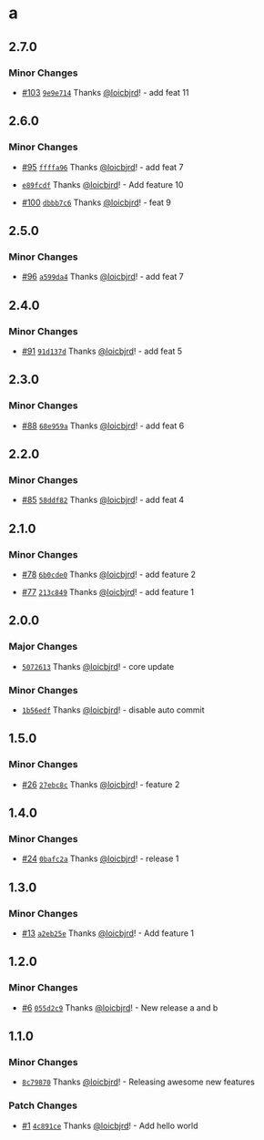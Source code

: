 # a

## 2.7.0

### Minor Changes

- [#103](https://github.com/loicbjrd/release-tests/pull/103) [`9e9e714`](https://github.com/loicbjrd/release-tests/commit/9e9e714b514d59b1991eb650bef0872a137eb0e6) Thanks [@loicbjrd](https://github.com/loicbjrd)! - add feat 11

## 2.6.0

### Minor Changes

- [#95](https://github.com/loicbjrd/release-tests/pull/95) [`ffffa96`](https://github.com/loicbjrd/release-tests/commit/ffffa9669b154891eb6d07f946b31d5f8b31c62d) Thanks [@loicbjrd](https://github.com/loicbjrd)! - add feat 7

- [`e89fcdf`](https://github.com/loicbjrd/release-tests/commit/e89fcdfb98d74eaec51a0592b8303478a10cd686) Thanks [@loicbjrd](https://github.com/loicbjrd)! - Add feature 10

- [#100](https://github.com/loicbjrd/release-tests/pull/100) [`dbbb7c6`](https://github.com/loicbjrd/release-tests/commit/dbbb7c615becc88a92608505f4a700931585a150) Thanks [@loicbjrd](https://github.com/loicbjrd)! - feat 9

## 2.5.0

### Minor Changes

- [#96](https://github.com/loicbjrd/release-tests/pull/96) [`a599da4`](https://github.com/loicbjrd/release-tests/commit/a599da45924e6cee2c09f2945e57e089b61478d2) Thanks [@loicbjrd](https://github.com/loicbjrd)! - add feat 7

## 2.4.0

### Minor Changes

- [#91](https://github.com/loicbjrd/release-tests/pull/91) [`91d137d`](https://github.com/loicbjrd/release-tests/commit/91d137dfc96283a3218f036659a81eac3cb85c06) Thanks [@loicbjrd](https://github.com/loicbjrd)! - add feat 5

## 2.3.0

### Minor Changes

- [#88](https://github.com/loicbjrd/release-tests/pull/88) [`68e959a`](https://github.com/loicbjrd/release-tests/commit/68e959afffa29e69dd9fe32082710f1857ef40b7) Thanks [@loicbjrd](https://github.com/loicbjrd)! - add feat 6

## 2.2.0

### Minor Changes

- [#85](https://github.com/loicbjrd/release-tests/pull/85) [`58ddf82`](https://github.com/loicbjrd/release-tests/commit/58ddf82be47963ea82a86a458e0b68b31e71d93f) Thanks [@loicbjrd](https://github.com/loicbjrd)! - add feat 4

## 2.1.0

### Minor Changes

- [#78](https://github.com/loicbjrd/release-tests/pull/78) [`6b0cde0`](https://github.com/loicbjrd/release-tests/commit/6b0cde0597dd6ca7299fbc8205999b7cc8c655df) Thanks [@loicbjrd](https://github.com/loicbjrd)! - add feature 2

- [#77](https://github.com/loicbjrd/release-tests/pull/77) [`213c849`](https://github.com/loicbjrd/release-tests/commit/213c849fd488ff62337e3c83aa2aa37b63756438) Thanks [@loicbjrd](https://github.com/loicbjrd)! - add feature 1

## 2.0.0

### Major Changes

- [`5072613`](https://github.com/loicbjrd/release-tests/commit/5072613b1d72a996eb80ef0978331e6730fa721b) Thanks [@loicbjrd](https://github.com/loicbjrd)! - core update

### Minor Changes

- [`1b56edf`](https://github.com/loicbjrd/release-tests/commit/1b56edfa47d23983ac921346eaf8e2f9fdd0281b) Thanks [@loicbjrd](https://github.com/loicbjrd)! - disable auto commit

## 1.5.0

### Minor Changes

- [#26](https://github.com/loicbjrd/release-tests/pull/26) [`27ebc8c`](https://github.com/loicbjrd/release-tests/commit/27ebc8c5883956900607dca0c820f6e23d3d633a) Thanks [@loicbjrd](https://github.com/loicbjrd)! - feature 2

## 1.4.0

### Minor Changes

- [#24](https://github.com/loicbjrd/release-tests/pull/24) [`0bafc2a`](https://github.com/loicbjrd/release-tests/commit/0bafc2af6c53f56032b81f15baddc55ccd5428d2) Thanks [@loicbjrd](https://github.com/loicbjrd)! - release 1

## 1.3.0

### Minor Changes

- [#13](https://github.com/loicbjrd/release-tests/pull/13) [`a2eb25e`](https://github.com/loicbjrd/release-tests/commit/a2eb25e154779ce9f5c518b012db6cc3546aafff) Thanks [@loicbjrd](https://github.com/loicbjrd)! - Add feature 1

## 1.2.0

### Minor Changes

- [#6](https://github.com/loicbjrd/release-tests/pull/6) [`055d2c9`](https://github.com/loicbjrd/release-tests/commit/055d2c9e03d51b8545062369d4ad8cbfb4d61c0c) Thanks [@loicbjrd](https://github.com/loicbjrd)! - New release a and b

## 1.1.0

### Minor Changes

- [`8c79870`](https://github.com/loicbjrd/release-tests/commit/8c7987017191b883697e94e3df73cb2d16f78140) Thanks [@loicbjrd](https://github.com/loicbjrd)! - Releasing awesome new features

### Patch Changes

- [#1](https://github.com/loicbjrd/release-tests/pull/1) [`4c891ce`](https://github.com/loicbjrd/release-tests/commit/4c891ceb790fbd8a67bed2b1212efe08455d4c8f) Thanks [@loicbjrd](https://github.com/loicbjrd)! - Add hello world

